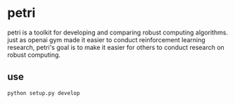 # petri
petri is a toolkit for developing and comparing robust computing algorithms. just as openai gym made it easier to conduct reinforcement learning research, petri's goal is to make it easier for others to conduct research on robust computing.

## use
```python
python setup.py develop
```